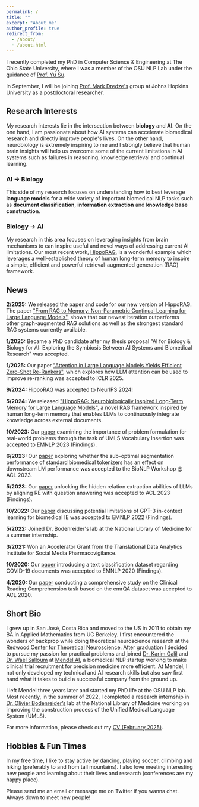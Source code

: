 ```yaml
---
permalink: /
title: ""
excerpt: "About me"
author_profile: true
redirect_from: 
  - /about/
  - /about.html
---
```


I recently completed my PhD in Computer Science & Engineering at The Ohio State University, where I was a member of the OSU NLP Lab under the guidance of [Prof. Yu Su](https://ysu1989.github.io/).

In September, I will be joining [Prof. Mark Dredze's](https://www.cs.jhu.edu/~mdredze/) group at Johns Hopkins University as a postdoctoral researcher.

## Research Interests

My research interests lie in the intersection between **biology** and **AI**. On the one hand, I am passionate about how AI systems can accelerate biomedical research and directly improve people's lives. On the other hand, neurobiology is extremely inspiring to me and I strongly believe that human brain insights will help us overcome some of the current limitations in AI systems such as failures in reasoning, knowledge retrieval and continual learning.

### **AI** &rarr; **Biology** 
This side of my research focuses on understanding how to best leverage **language models** for a wide variety of important biomedical NLP tasks such as **document classification**, **information extraction** and **knowledge base construction**.

### **Biology** &rarr; **AI** 
My research in this area focuses on leveraging insights from brain mechanisms to can inspire useful and novel ways of addressing current AI limitations. Our most recent work, [HippoRAG](https://arxiv.org/abs/2405.14831), is a wonderful example which leverages a well-established theory of human long-term memory to inspire a simple, efficient and powerful retrieval-augmented generation (RAG) framework.

## News
<b>2/2025:</b> We released the paper and code for our new version of HippoRAG. The paper ["From RAG to Memory: Non-Parametric Continual Learning for
Large Language Models"](https://arxiv.org/pdf/2502.14802), shows that our newest iteration outperforms other graph-augmented RAG solutions as well as the strongest standard RAG systems currently available.

<b>1/2025:</b> Became a PhD candidate after my thesis proposal "AI for Biology & Biology for AI: Exploring the Symbiosis Between AI Systems and Biomedical Research" was accepted.

<b>1/2025:</b> Our paper ["Attention in Large Language Models Yields Efficient Zero-Shot Re-Rankers"](https://arxiv.org/abs/2410.02642), which explores how LLM attention can be used to improve re-ranking was accepted to ICLR 2025.

<b>9/2024:</b> HippoRAG was accepted to NeurIPS 2024!

<b>5/2024:</b> We released ["HippoRAG: Neurobiologically Inspired Long-Term Memory for Large Language Models"](https://arxiv.org/abs/2405.14831), a novel RAG framework inspired by human long-term memory that enables LLMs to continuously integrate knowledge across external documents.

<b>10/2023:</b> Our [paper](https://arxiv.org/abs/2311.15106.pdf) examining the importance of problem formulation for real-world problems through the task of UMLS Vocabulary Insertion was accepted to EMNLP 2023 (Findings).

<b>6/2023:</b> Our [paper](https://arxiv.org/pdf/2306.17649.pdf) exploring whether the sub-optimal segmentation performance of standard biomedical tokenizers has an effect on downstream LM performance was accepted to the BioNLP Workshop @ ACL 2023.<br>

<b>5/2023:</b> Our [paper](https://arxiv.org/pdf/2305.11159.pdf) unlocking the hidden relation extraction abilities of LLMs by aligning RE with question answering was accepted to ACL 2023 (Findings).<br>

<b>10/2022:</b> Our [paper](https://arxiv.org/pdf/2203.08410.pdf) discussing potential limitations of GPT-3 in-context learning for biomedical IE was accepted to EMNLP 2022 (Findings). <br>

<b>5/2022:</b> Joined Dr. Bodenreider's lab at the National Library of Medicine for a summer internship. <br>

<b>3/2021:</b> Won an Accelerator Grant from the Translational Data Analytics Institute for Social Media Pharmacovigilance. <br>

<b>10/2020:</b> Our [paper](https://aclanthology.org/2020.findings-emnlp.332/) introducing a text classification dataset regarding COVID-19 documents was accepted to EMNLP 2020 (Findings). <br>

<b>4/2020:</b> Our [paper]( http://aclanthology.lst.uni-saarland.de/2020.acl-main.410.pdf) conducting a comprehensive study on the Clinical Reading Comprehension task based on the emrQA dataset was accepted to ACL 2020. <br>

## Short Bio

I grew up in San José, Costa Rica and moved to the US in 2011 to obtain my BA in Applied Mathematics from UC Berkeley.
I first encountered the wonders of backprop while doing theoretical neuroscience research at the [Redwood Center for Theoretical Neuroscience](https://redwood.berkeley.edu/). 
After graduation I decided to pursue my passion for practical problems and joined
[Dr. Karim Galil](https://www.linkedin.com/in/karim-galil-m-d-83a2b258/) 
and [Dr. Wael Salloum](https://www.linkedin.com/in/waelsalloum/) at [Mendel AI](https://www.mendel.ai/), 
a biomedical NLP startup working to make clinical trial recruitment for precision medicine more efficient.
At Mendel, I not only developed my technical and AI research skills but also saw first hand 
what it takes to build a successful company from the ground up. 

I left Mendel three years later and started my PhD life at the OSU NLP lab. 
Most recently, in the summer of 2022, I completed a research internship in [Dr. Olivier Bodenreider’s](https://www.nlm.nih.gov/research/researchstaff/BodenreiderOlivier.html) 
lab at the National Library of Medicine working on improving the construction process of the Unified Medical Language System (UMLS). 

For more information, please check out my [CV (February 2025)](https://bernaljg.github.io/files/Bernal_Jimenez_CV__2025_.pdf).

## Hobbies & Fun Times

In my free time, I like to stay active by dancing, playing soccer, climbing and hiking (preferably to 
and from tall mountains). I also love meeting interesting new people and learning about their lives and research (conferences are my 
happy place).

Please send me an email or message me on Twitter if you wanna chat. Always down to meet new people!

